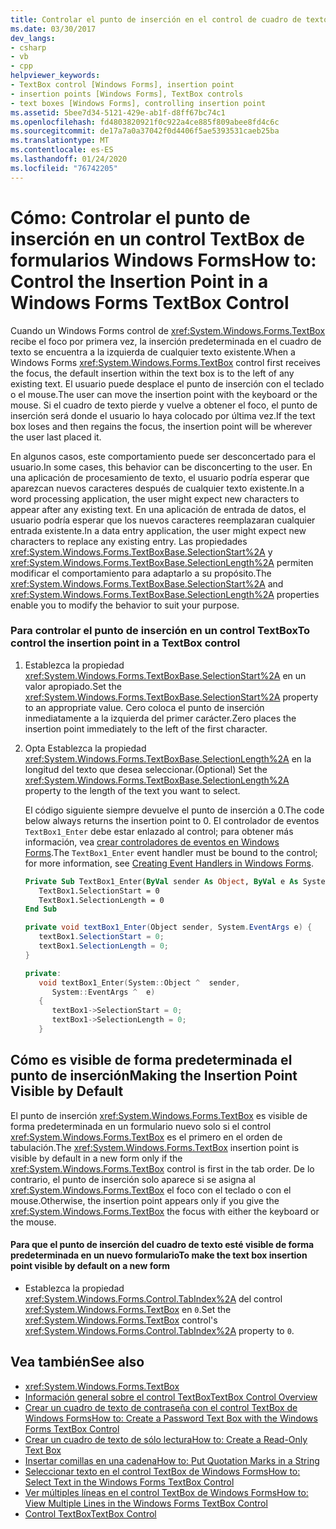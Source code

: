 ```yaml
---
title: Controlar el punto de inserción en el control de cuadro de texto
ms.date: 03/30/2017
dev_langs:
- csharp
- vb
- cpp
helpviewer_keywords:
- TextBox control [Windows Forms], insertion point
- insertion points [Windows Forms], TextBox controls
- text boxes [Windows Forms], controlling insertion point
ms.assetid: 5bee7d34-5121-429e-ab1f-d8ff67bc74c1
ms.openlocfilehash: fd4803820921f0c922a4ce885f809abee8fd4c6c
ms.sourcegitcommit: de17a7a0a37042f0d4406f5ae5393531caeb25ba
ms.translationtype: MT
ms.contentlocale: es-ES
ms.lasthandoff: 01/24/2020
ms.locfileid: "76742205"
---
```

# <a name="how-to-control-the-insertion-point-in-a-windows-forms-textbox-control"></a><span data-ttu-id="4c14c-102">Cómo: Controlar el punto de inserción en un control TextBox de formularios Windows Forms</span><span class="sxs-lookup"><span data-stu-id="4c14c-102">How to: Control the Insertion Point in a Windows Forms TextBox Control</span></span>
<span data-ttu-id="4c14c-103">Cuando un Windows Forms control de <xref:System.Windows.Forms.TextBox> recibe el foco por primera vez, la inserción predeterminada en el cuadro de texto se encuentra a la izquierda de cualquier texto existente.</span><span class="sxs-lookup"><span data-stu-id="4c14c-103">When a Windows Forms <xref:System.Windows.Forms.TextBox> control first receives the focus, the default insertion within the text box is to the left of any existing text.</span></span> <span data-ttu-id="4c14c-104">El usuario puede desplace el punto de inserción con el teclado o el mouse.</span><span class="sxs-lookup"><span data-stu-id="4c14c-104">The user can move the insertion point with the keyboard or the mouse.</span></span> <span data-ttu-id="4c14c-105">Si el cuadro de texto pierde y vuelve a obtener el foco, el punto de inserción será donde el usuario lo haya colocado por última vez.</span><span class="sxs-lookup"><span data-stu-id="4c14c-105">If the text box loses and then regains the focus, the insertion point will be wherever the user last placed it.</span></span>  
  
 <span data-ttu-id="4c14c-106">En algunos casos, este comportamiento puede ser desconcertado para el usuario.</span><span class="sxs-lookup"><span data-stu-id="4c14c-106">In some cases, this behavior can be disconcerting to the user.</span></span> <span data-ttu-id="4c14c-107">En una aplicación de procesamiento de texto, el usuario podría esperar que aparezcan nuevos caracteres después de cualquier texto existente.</span><span class="sxs-lookup"><span data-stu-id="4c14c-107">In a word processing application, the user might expect new characters to appear after any existing text.</span></span> <span data-ttu-id="4c14c-108">En una aplicación de entrada de datos, el usuario podría esperar que los nuevos caracteres reemplazaran cualquier entrada existente.</span><span class="sxs-lookup"><span data-stu-id="4c14c-108">In a data entry application, the user might expect new characters to replace any existing entry.</span></span> <span data-ttu-id="4c14c-109">Las propiedades <xref:System.Windows.Forms.TextBoxBase.SelectionStart%2A> y <xref:System.Windows.Forms.TextBoxBase.SelectionLength%2A> permiten modificar el comportamiento para adaptarlo a su propósito.</span><span class="sxs-lookup"><span data-stu-id="4c14c-109">The <xref:System.Windows.Forms.TextBoxBase.SelectionStart%2A> and <xref:System.Windows.Forms.TextBoxBase.SelectionLength%2A> properties enable you to modify the behavior to suit your purpose.</span></span>  
  
### <a name="to-control-the-insertion-point-in-a-textbox-control"></a><span data-ttu-id="4c14c-110">Para controlar el punto de inserción en un control TextBox</span><span class="sxs-lookup"><span data-stu-id="4c14c-110">To control the insertion point in a TextBox control</span></span>  
  
1. <span data-ttu-id="4c14c-111">Establezca la propiedad <xref:System.Windows.Forms.TextBoxBase.SelectionStart%2A> en un valor apropiado.</span><span class="sxs-lookup"><span data-stu-id="4c14c-111">Set the <xref:System.Windows.Forms.TextBoxBase.SelectionStart%2A> property to an appropriate value.</span></span> <span data-ttu-id="4c14c-112">Cero coloca el punto de inserción inmediatamente a la izquierda del primer carácter.</span><span class="sxs-lookup"><span data-stu-id="4c14c-112">Zero places the insertion point immediately to the left of the first character.</span></span>  
  
2. <span data-ttu-id="4c14c-113">Opta Establezca la propiedad <xref:System.Windows.Forms.TextBoxBase.SelectionLength%2A> en la longitud del texto que desea seleccionar.</span><span class="sxs-lookup"><span data-stu-id="4c14c-113">(Optional) Set the <xref:System.Windows.Forms.TextBoxBase.SelectionLength%2A> property to the length of the text you want to select.</span></span>  
  
     <span data-ttu-id="4c14c-114">El código siguiente siempre devuelve el punto de inserción a 0.</span><span class="sxs-lookup"><span data-stu-id="4c14c-114">The code below always returns the insertion point to 0.</span></span> <span data-ttu-id="4c14c-115">El controlador de eventos `TextBox1_Enter` debe estar enlazado al control; para obtener más información, vea [crear controladores de eventos en Windows Forms](../creating-event-handlers-in-windows-forms.md).</span><span class="sxs-lookup"><span data-stu-id="4c14c-115">The `TextBox1_Enter` event handler must be bound to the control; for more information, see [Creating Event Handlers in Windows Forms](../creating-event-handlers-in-windows-forms.md).</span></span>  
  
    ```vb  
    Private Sub TextBox1_Enter(ByVal sender As Object, ByVal e As System.EventArgs) Handles TextBox1.Enter  
       TextBox1.SelectionStart = 0  
       TextBox1.SelectionLength = 0  
    End Sub  
    ```  
  
    ```csharp  
    private void textBox1_Enter(Object sender, System.EventArgs e) {  
       textBox1.SelectionStart = 0;  
       textBox1.SelectionLength = 0;  
    }  
    ```  
  
    ```cpp  
    private:  
       void textBox1_Enter(System::Object ^  sender,  
          System::EventArgs ^  e)  
       {  
          textBox1->SelectionStart = 0;  
          textBox1->SelectionLength = 0;  
       }  
    ```  
  
## <a name="making-the-insertion-point-visible-by-default"></a><span data-ttu-id="4c14c-116">Cómo es visible de forma predeterminada el punto de inserción</span><span class="sxs-lookup"><span data-stu-id="4c14c-116">Making the Insertion Point Visible by Default</span></span>  
 <span data-ttu-id="4c14c-117">El punto de inserción <xref:System.Windows.Forms.TextBox> es visible de forma predeterminada en un formulario nuevo solo si el control <xref:System.Windows.Forms.TextBox> es el primero en el orden de tabulación.</span><span class="sxs-lookup"><span data-stu-id="4c14c-117">The <xref:System.Windows.Forms.TextBox> insertion point is visible by default in a new form only if the <xref:System.Windows.Forms.TextBox> control is first in the tab order.</span></span> <span data-ttu-id="4c14c-118">De lo contrario, el punto de inserción solo aparece si se asigna al <xref:System.Windows.Forms.TextBox> el foco con el teclado o con el mouse.</span><span class="sxs-lookup"><span data-stu-id="4c14c-118">Otherwise, the insertion point appears only if you give the <xref:System.Windows.Forms.TextBox> the focus with either the keyboard or the mouse.</span></span>  
  
#### <a name="to-make-the-text-box-insertion-point-visible-by-default-on-a-new-form"></a><span data-ttu-id="4c14c-119">Para que el punto de inserción del cuadro de texto esté visible de forma predeterminada en un nuevo formulario</span><span class="sxs-lookup"><span data-stu-id="4c14c-119">To make the text box insertion point visible by default on a new form</span></span>  
  
- <span data-ttu-id="4c14c-120">Establezca la propiedad <xref:System.Windows.Forms.Control.TabIndex%2A> del control <xref:System.Windows.Forms.TextBox> en `0`.</span><span class="sxs-lookup"><span data-stu-id="4c14c-120">Set the <xref:System.Windows.Forms.TextBox> control's <xref:System.Windows.Forms.Control.TabIndex%2A> property to `0`.</span></span>  
  
## <a name="see-also"></a><span data-ttu-id="4c14c-121">Vea también</span><span class="sxs-lookup"><span data-stu-id="4c14c-121">See also</span></span>

- <xref:System.Windows.Forms.TextBox>
- [<span data-ttu-id="4c14c-122">Información general sobre el control TextBox</span><span class="sxs-lookup"><span data-stu-id="4c14c-122">TextBox Control Overview</span></span>](textbox-control-overview-windows-forms.md)
- [<span data-ttu-id="4c14c-123">Crear un cuadro de texto de contraseña con el control TextBox de Windows Forms</span><span class="sxs-lookup"><span data-stu-id="4c14c-123">How to: Create a Password Text Box with the Windows Forms TextBox Control</span></span>](how-to-create-a-password-text-box-with-the-windows-forms-textbox-control.md)
- [<span data-ttu-id="4c14c-124">Crear un cuadro de texto de sólo lectura</span><span class="sxs-lookup"><span data-stu-id="4c14c-124">How to: Create a Read-Only Text Box</span></span>](how-to-create-a-read-only-text-box-windows-forms.md)
- [<span data-ttu-id="4c14c-125">Insertar comillas en una cadena</span><span class="sxs-lookup"><span data-stu-id="4c14c-125">How to: Put Quotation Marks in a String</span></span>](how-to-put-quotation-marks-in-a-string-windows-forms.md)
- [<span data-ttu-id="4c14c-126">Seleccionar texto en el control TextBox de Windows Forms</span><span class="sxs-lookup"><span data-stu-id="4c14c-126">How to: Select Text in the Windows Forms TextBox Control</span></span>](how-to-select-text-in-the-windows-forms-textbox-control.md)
- [<span data-ttu-id="4c14c-127">Ver múltiples líneas en el control TextBox de Windows Forms</span><span class="sxs-lookup"><span data-stu-id="4c14c-127">How to: View Multiple Lines in the Windows Forms TextBox Control</span></span>](how-to-view-multiple-lines-in-the-windows-forms-textbox-control.md)
- [<span data-ttu-id="4c14c-128">Control TextBox</span><span class="sxs-lookup"><span data-stu-id="4c14c-128">TextBox Control</span></span>](textbox-control-windows-forms.md)
